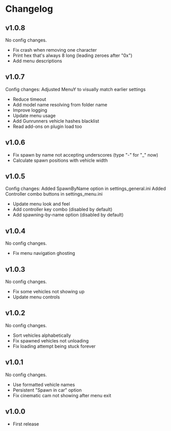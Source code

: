# Changelog

## v1.0.8
No config changes.  

* Fix crash when removing one character
* Print hex that's always 8 long (leading zeroes after "0x")
* Add menu descriptions

## v1.0.7
Config changes: Adjusted MenuY to visually match earlier settings

* Reduce timeout
* Add model name resolving from folder name
* Improve logging
* Update menu usage
* Add Gunrunners vehicle hashes blacklist
* Read add-ons on plugin load too 

## v1.0.6
* Fix spawn by name not accepting underscores (type "-" for "_" now)
* Calculate spawn positions with vehicle width 

## v1.0.5
Config changes:
Added SpawnByName option in settings_general.ini
Added Controller combo buttons in settings_menu.ini

* Update menu look and feel
* Add controller key combo (disabled by default)
* Add spawning-by-name option (disabled by default) 

## v1.0.4
No config changes.

* Fix menu navigation ghosting

## v1.0.3
No config changes.

* Fix some vehicles not showing up
* Update menu controls

## v1.0.2
No config changes.

* Sort vehicles alphabetically
* Fix spawned vehicles not unloading
* Fix loading attempt being stuck forever

## v1.0.1
No config changes.

* Use formatted vehicle names
* Persistent "Spawn in car" option
* Fix cinematic cam not showing after menu exit

## v1.0.0
* First release

